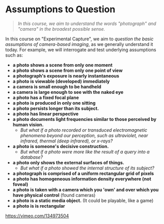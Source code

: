 # Assumptions to Question

> *In this course, we aim to understand the words "photograph" and "camera" in the broadest possible sense.* 

In this course on "Experimental Capture", we aim to *question the basic assumptions of camera-based imaging*, as we generally understand it today. For example, we will interrogate and test underlying assumptions such as:

* **a photo shows a scene from only one moment**
* **a photo shows a scene from only one point of view**
* **a photograph's exposure is nearly instantaneous**
* **a photo is viewable (developed) immediately**
* **a camera is small enough to be handheld**
* **a camera is large enough to see with the naked eye**  
* **a photo has a fixed focal plane**
* **a photo is produced in only one sitting**
* **a photo persists longer than its subject.**
* **a photo has linear perspective**
* **a photo documents light frequencies similar to those perceived by human vision.** 
	* *But what if a photo recorded or transduced electromagnetic phenomena beyond our perception, such as ultraviolet, near infrared, thermal (deep infrared), or x-rays?*
* **a photo is someone's decisive construction.** 
	* *But what if a photo were more like the result of a query into a database?*
* **a photo only shows the external surfaces of things.** 
	* *But what if a photo showed the internal structure of its subject?*
* **a photograph is comprised of a uniform rectangular grid of pixels**
* **a photo has homogeneous information density everywhere (not foveal)**
* **a photo is taken with a camera which you 'own' and over which you have physical control** (found cameras)
* **a photo is a static media object.** (It could be playable, like a game)
* **a photo is is rectangular**



https://vimeo.com/134973504